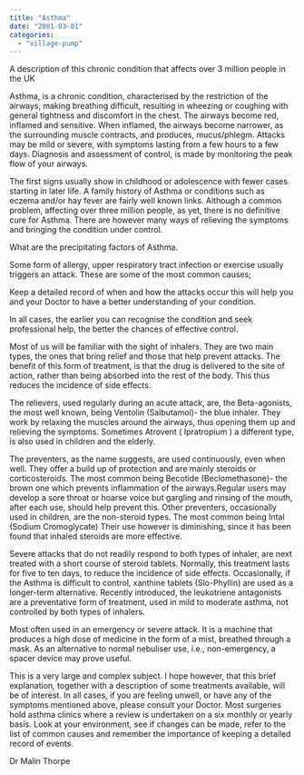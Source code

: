 ```yaml
---
title: "Asthma"
date: "2001-03-01"
categories: 
  - "village-pump"
---
```


A description of this chronic condition that affects over 3 million people in the UK

Asthma, is a chronic condition, characterised by the restriction of the airways, making breathing difficult, resulting in wheezing or coughing with general tightness and discomfort in the chest. The airways become red, inflamed and sensitive. When inflamed, the airways become narrower, as the surrounding muscle contracts, and produces, mucus/phlegm. Attacks may be mild or severe, with symptoms lasting from a few hours to a few days. Diagnosis and assessment of control, is made by monitoring the peak flow of your airways.

The first signs usually show in childhood or adolescence with fewer cases starting in later life. A family history of Asthma or conditions such as eczema and/or hay fever are fairly well known links. Although a common problem, affecting over three million people, as yet, there is no definitive cure for Asthma. There are however many ways of relieving the symptoms and bringing the condition under control.

What are the precipitating factors of Asthma.

Some form of allergy, upper respiratory tract infection or exercise usually triggers an attack. These are some of the most common causes;

Keep a detailed record of when and how the attacks occur this will help you and your Doctor to have a better understanding of your condition.

In all cases, the earlier you can recognise the condition and seek professional help, the better the chances of effective control.

Most of us will be familiar with the sight of inhalers. They are two main types, the ones that bring relief and those that help prevent attacks. The benefit of this form of treatment, is that the drug is delivered to the site of action, rather than being absorbed into the rest of the body. This thus reduces the incidence of side effects.

The relievers, used regularly during an acute attack, are, the Beta-agonists, the most well known, being Ventolin (Salbutamol)- the blue inhaler. They work by relaxing the muscles around the airways, thus opening them up and relieving the symptoms. Sometimes Atrovent ( Ipratropium ) a different type, is also used in children and the elderly.

The preventers, as the name suggests, are used continuously, even when well. They offer a build up of protection and are mainly steroids or corticosteroids. The most common being Becotide (Beclomethasone)- the brown one which prevents inflammation of the airways.Regular users may develop a sore throat or hoarse voice but gargling and rinsing of the mouth, after each use, should help prevent this. Other preventers, occasionally used in children, are the non-steroid types. The most common being Intal (Sodium Cromoglycate) Their use however is diminishing, since it has been found that inhaled steroids are more effective.

Severe attacks that do not readily respond to both types of inhaler, are next treated with a short course of steroid tablets. Normally, this treatment lasts for five to ten days, to reduce the incidence of side effects. Occasionally, if the Asthma is difficult to control, xanthine tablets (Slo-Phyllin) are used as a longer-term alternative. Recently introduced, the leukotriene antagonists are a preventative form of treatment, used in mild to moderate asthma, not controlled by both types of inhalers.

Most often used in an emergency or severe attack. It is a machine that produces a high dose of medicine in the form of a mist, breathed through a mask. As an alternative to normal nebuliser use, i.e., non-emergency, a spacer device may prove useful.

This is a very large and complex subject. I hope however, that this brief explanation, together with a description of some treatments available, will be of interest. In all cases, if you are feeling unwell, or have any of the symptoms mentioned above, please consult your Doctor. Most surgeries hold asthma clinics where a review is undertaken on a six monthly or yearly basis. Look at your environment, see if changes can be made, refer to the list of common causes and remember the importance of keeping a detailed record of events.

Dr Malin Thorpe
